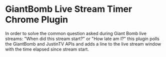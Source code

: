 GiantBomb Live Stream Timer Chrome Plugin
==================================

In order to solve the common question asked during Giant Bomb live streams: "When did this stream start?" or "How late am I?" this plugin polls the GiantBomb and JustinTV APIs and adds a line to the live stream window with the time elapsed since stream start.
